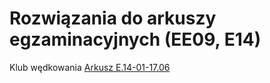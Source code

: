 # Rozwiązania do arkuszy egzaminacyjnych (EE09, E14)

Klub wędkowania [Arkusz E.14-01-17.06](/Arkusz-E.14-01-17.06/)
